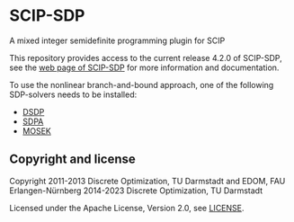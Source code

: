 # SCIP-SDP
A mixed integer semidefinite programming plugin for SCIP

This repository provides access to the current release 4.2.0 of
SCIP-SDP, see the <a
href="https://wwwopt.mathematik.tu-darmstadt.de/scipsdp/">web page of
SCIP-SDP</a> for more information and documentation.

To use the nonlinear branch-and-bound approach, one of the
following SDP-solvers needs to be installed:
<ul>
   <li><a href="http://www.mcs.anl.gov/hs/software/DSDP/">DSDP</a></li>
   <li><a href="http://sdpa.sourceforge.net/">SDPA</a></li>
   <li><a href="https://www.mosek.com/">MOSEK</a></li>
</ul>

## Copyright and license

Copyright 2011-2013 Discrete Optimization, TU Darmstadt and EDOM, FAU Erlangen-Nürnberg
          2014-2023 Discrete Optimization, TU Darmstadt

Licensed under the Apache License, Version 2.0, see [LICENSE](LICENSE).
